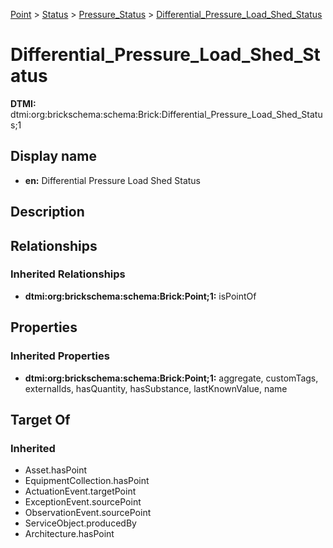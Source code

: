 [Point](../../../Point.md) > [Status](../../Status.md) > [Pressure_Status](../Pressure_Status.md) > [Differential_Pressure_Load_Shed_Status](.)
# Differential_Pressure_Load_Shed_Status
**DTMI:** dtmi:org:brickschema:schema:Brick:Differential_Pressure_Load_Shed_Status;1
## Display name
- **en:** Differential Pressure Load Shed Status
## Description
## Relationships
### Inherited Relationships
* **dtmi:org:brickschema:schema:Brick:Point;1:** isPointOf
## Properties
### Inherited Properties
* **dtmi:org:brickschema:schema:Brick:Point;1:** aggregate, customTags, externalIds, hasQuantity, hasSubstance, lastKnownValue, name
## Target Of
### Inherited
* Asset.hasPoint
* EquipmentCollection.hasPoint
* ActuationEvent.targetPoint
* ExceptionEvent.sourcePoint
* ObservationEvent.sourcePoint
* ServiceObject.producedBy
* Architecture.hasPoint
